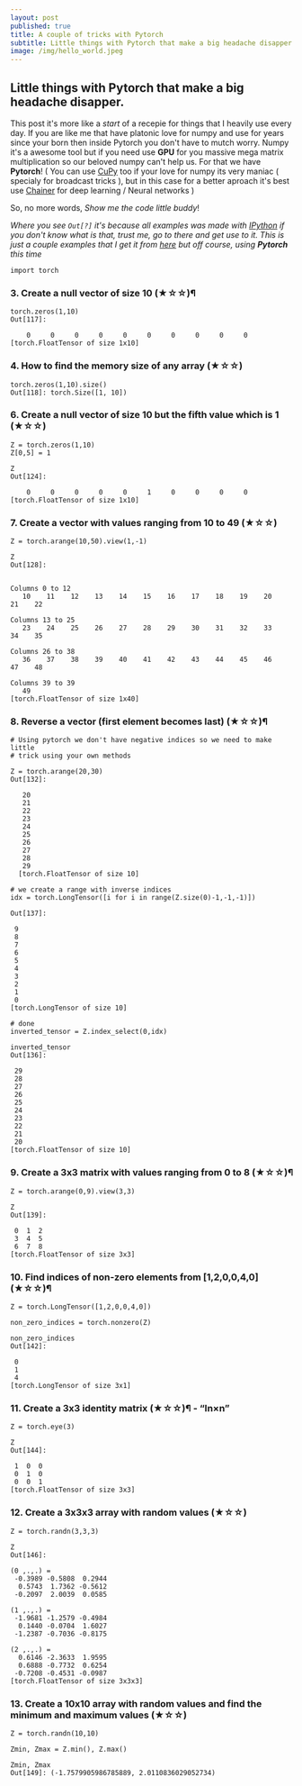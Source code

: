 ```yaml
---
layout: post
published: true
title: A couple of tricks with Pytorch
subtitle: Little things with Pytorch that make a big headache disapper
image: /img/hello_world.jpeg
---
```

## Little things with Pytorch that make a big headache disapper.

This post it's more like a _start_ of a recepie for things that I heavily use every day.
If you are like me that have platonic love for numpy and use for years since your born then inside Pytorch you don't have to mutch worry.
Numpy it's a awesome tool but if you need use **GPU** for you massive mega matrix multiplication so our beloved numpy can't help us. 
For that we have **Pytorch**! ( You can use [CuPy](http://docs.chainer.org/en/latest/cupy-reference/overview.html) too if your love for numpy its very maniac ( specialy for broadcast tricks ), but in this case for a better aproach it's best use [Chainer](https://github.com/pfnet/chainer/) for deep learning / Neural networks )


So, no more words, _Show me the code little buddy_!

_Where you see `Out[?]` it's because all examples was made with [IPython](https://ipython.org) if you don't know what is that, trust me, go to there and get use to it.
This is just a couple examples that I get it from [here](https://github.com/rougier/numpy-100/blob/master/100%20Numpy%20exercises.ipynb) but off course, using **Pytorch** this time_



    import torch

### 3. Create a null vector of size 10 (★☆☆)¶
    torch.zeros(1,10)
    Out[117]: 

        0     0     0     0     0     0     0     0     0     0
    [torch.FloatTensor of size 1x10]


### 4. How to find the memory size of any array (★☆☆)
    torch.zeros(1,10).size()
    Out[118]: torch.Size([1, 10])


### 6. Create a null vector of size 10 but the fifth value which is 1 (★☆☆)
    Z = torch.zeros(1,10)
    Z[0,5] = 1

    Z
    Out[124]: 

        0     0     0     0     0     1     0     0     0     0
    [torch.FloatTensor of size 1x10]

### 7. Create a vector with values ranging from 10 to 49 (★☆☆)
    Z = torch.arange(10,50).view(1,-1)

    Z
    Out[128]: 


    Columns 0 to 12 
       10    11    12    13    14    15    16    17    18    19    20    21    22

    Columns 13 to 25 
       23    24    25    26    27    28    29    30    31    32    33    34    35

    Columns 26 to 38 
       36    37    38    39    40    41    42    43    44    45    46    47    48

    Columns 39 to 39 
       49
    [torch.FloatTensor of size 1x40]


### 8. Reverse a vector (first element becomes last) (★☆☆)¶
    # Using pytorch we don't have negative indices so we need to make little
    # trick using your own methods
    
    Z = torch.arange(20,30)
    Out[132]: 

       20
       21
       22
       23
       24
       25
       26
       27
       28
       29
      [torch.FloatTensor of size 10]
    
    # we create a range with inverse indices
    idx = torch.LongTensor([i for i in range(Z.size(0)-1,-1,-1)])
    
    Out[137]: 

     9
     8
     7
     6
     5
     4
     3
     2
     1
     0
    [torch.LongTensor of size 10]
    
    # done
    inverted_tensor = Z.index_select(0,idx)
    
    inverted_tensor
    Out[136]: 

     29
     28
     27
     26
     25
     24
     23
     22
     21
     20
    [torch.FloatTensor of size 10]


### 9. Create a 3x3 matrix with values ranging from 0 to 8 (★☆☆)¶
    Z = torch.arange(0,9).view(3,3)

    Z
    Out[139]: 

     0  1  2
     3  4  5
     6  7  8
    [torch.FloatTensor of size 3x3]


### 10. Find indices of non-zero elements from [1,2,0,0,4,0] (★☆☆)¶
    Z = torch.LongTensor([1,2,0,0,4,0])

    non_zero_indices = torch.nonzero(Z)

    non_zero_indices
    Out[142]: 

     0
     1
     4
    [torch.LongTensor of size 3x1]



### 11. Create a 3x3 identity matrix (★☆☆)¶ -  “In×n”
    Z = torch.eye(3)

    Z
    Out[144]: 

     1  0  0
     0  1  0
     0  0  1
    [torch.FloatTensor of size 3x3]

### 12. Create a 3x3x3 array with random values (★☆☆)
    Z = torch.randn(3,3,3)

    Z
    Out[146]: 

    (0 ,.,.) = 
     -0.3989 -0.5808  0.2944
      0.5743  1.7362 -0.5612
     -0.2097  2.0039  0.0585

    (1 ,.,.) = 
     -1.9681 -1.2579 -0.4984
      0.1440 -0.0704  1.6027
     -1.2387 -0.7036 -0.8175

    (2 ,.,.) = 
      0.6146 -2.3633  1.9595
      0.6888 -0.7732  0.6254
     -0.7208 -0.4531 -0.0987
    [torch.FloatTensor of size 3x3x3]


### 13. Create a 10x10 array with random values and find the minimum and maximum values (★☆☆)
    Z = torch.randn(10,10)

    Zmin, Zmax = Z.min(), Z.max()

    Zmin, Zmax
    Out[149]: (-1.7579905986785889, 2.0110836029052734)
